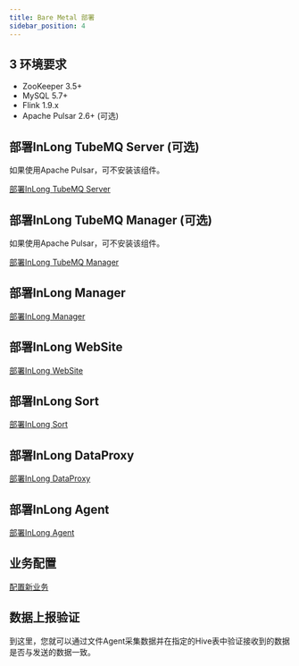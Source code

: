```yaml
---
title: Bare Metal 部署
sidebar_position: 4
---
```


## 3 环境要求
- ZooKeeper 3.5+
- MySQL 5.7+
- Flink 1.9.x
- Apache Pulsar 2.6+ (可选)

## 部署InLong TubeMQ Server (可选)
如果使用Apache Pulsar，可不安装该组件。

[部署InLong TubeMQ Server](modules/tubemq/quick_start.md)

## 部署InLong TubeMQ Manager (可选)
如果使用Apache Pulsar，可不安装该组件。

[部署InLong TubeMQ Manager](modules/tubemq/tubemq-manager/quick_start.md)

## 部署InLong Manager
[部署InLong Manager](modules/manager/quick_start.md)

## 部署InLong WebSite
[部署InLong WebSite](modules/website/quick_start.md)

## 部署InLong Sort
[部署InLong Sort](modules/sort/quick_start.md)

## 部署InLong DataProxy
[部署InLong DataProxy](modules/dataproxy/quick_start.md)

## 部署InLong Agent
[部署InLong Agent](modules/agent/quick_start.md)

## 业务配置
[配置新业务](user_guide/user_manual.md)

## 数据上报验证
到这里，您就可以通过文件Agent采集数据并在指定的Hive表中验证接收到的数据是否与发送的数据一致。

